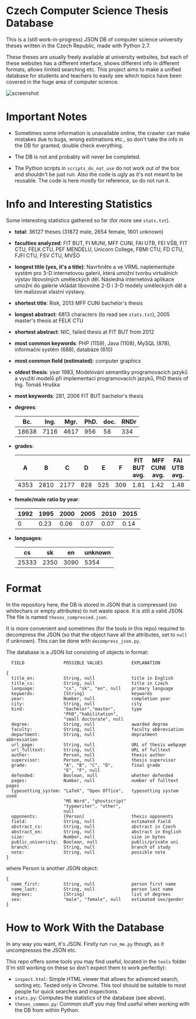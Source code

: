 # Czech Computer Science Thesis Database

This is a (still work-in-progress) JSON DB of computer science university theses written in the Czech Republic, made
with Python 2.7.

These theses are usually freely available at university websites, but each of these websites has
a different interface, shows different info in different formats, allows limited searching etc.
This project aims to make a unified database for students and teachers to easily see which
topics have been covered in the huge area of computer science.

![screenshot](https://github.com/drummyfish/thesis_db/blob/master/screenshot.png?raw=true)

# Important Notes

  - Sometimes some information is unavailable online, the crawler can make
    mistakes due to bugs, wrong estimations etc., so don't take the
    info in the DB for granted, double check everything.

  - The DB is not and probably will never be completed.

  - The Python scripts in `scripts_do_not_use` do not work out of the box
    and shouldn't be just run. Also the code is ugly as it's not meant to be reusable.
    The code is here mostly for reference, so do not run it.

# Info and Interesting Statistics

Some interesting statistics gathered so far (for more see `stats.txt`).

- **total**: 36127 theses (31872 male, 2654 female, 1601 unknown)
- **faculties analyzed**:  FIT BUT, FI MUNI, MFF CUNI, FAI UTB, FEI VŠB, FIT CTU, FELK CTU, PEF MENDELU, Unicorn College, FBMI CTU, FD CTU, FJFI CTU, FSV CTU, MVŠO
- **longest title (yes, it's a title)**: Navrhněte a ve VRML naplementujte systém pro 3-D internetovou galerii, která umožní tvorbu virtuálních výstav libovolných uměleckých děl. Následná internetová aplikace umožní do galerie vkládat libovolné 2-D i 3-D modely uměleckých děl a tím realizovat vlastní výstavy.
- **shortest title**: Risk, 2013 MFF CUNI bachelor's thesis
- **longest abstract**: 6813 characters (to read see `stats.txt`), 2005 master's thesis at FELK CTU
- **shortest abstract**: NIC, failed thesis at FIT BUT from 2012
- **most common keywords**: PHP (1159), Java (1108), MySQL (878), informační systém (688), databáze (610)
- **most common field (estimated)**: computer graphics
- **oldest thesis**: year 1983, Modelování sémantiky programovacích jazyků a využití modelů při implementaci programovacích jazyků, PhD thesis of Ing. Tomáš Hruška
- **most keywords**: 281, 2006 FIT BUT bachelor's thesis

- **degrees**:

  |Bc.  |Ing.|Mgr.|PhD.|doc.|RNDr|
  |-----|----|----|----|----|----|
  |18638|7116|4617|956 |58  |334 |

- **grades**:

  |A    |B   |C   |D   |E   |F   |FIT BUT avg.|MFF CUNI avg.|FAI UTB avg.|male avg.|female avg.|
  |-----|----|----|----|----|----|------------|-------------|------------|---------|-----------|
  |4353 |2810|2177|828 |525 |309 |1.81        |1.42         |1.48        |1.63     |1.49       |

- **female/male ratio by year**:

  |1992|1995|2000|2005|2010|2015|
  |----|----|----|----|----|----|
  |0   |0.23|0.06|0.07|0.07|0.14|
  
- **languages**:

  |cs   |sk  |en  |unknown|
  |-----|----|----|-------|
  |25333|2350|3090|5354   |

# Format

In the repository here, the DB is stored in JSON that is compressed
(no whitechars or empty attributes) to not waste space. It is still a
valid JSON. The file is named `theses_compressed.json`.

It is more convenient and sometimes (for the tools in this repo)
required to decompress the JSON (so that the object have all the
attributes, set to `null` if unknown). This can be done with
`decompress_json.py`.

The database is a JSON list consisting of objects in format:

```
  FIELD               POSSIBLE VALUES           EXPLANATION

{
  title_en:           String, null              title in English
  title_cs:           String, null              title in Czech
  language:           "cs", "sk", "en", null    primary language
  keywords:           [String]                  keywords
  year:               Number, null              completion year
  city:               String, null              city
  kind:               "bachelor","master",      type
                      "PhD","habilitation",
                      "small doctorate", null
  degree:             String, null              awarded degree
  faculty:            String, null              faculty abbreviation
  department:         String, null              depratment abbreviation
  url_page:           String, null              URL of thesis webpage
  url_fulltext:       String, null              URL of fulltext
  author:             Person, null              thesis author
  supervisor:         Person, null              thesis supervisor
  grade:              "A", "B", "C", "D",       final grade
                      "E", "F", null
  defended:           Boolean, null             whether defended
  pages:              Number, null              number of fulltext pages
  typesetting_system: "LaTeX", "Open Office",   typesetting system used
                      "MS Word", "ghostscript"
                      "typewriter", "other",
                      null
  opponents:          [Person]                  thesis opponents
  field:              String, null              estimated field
  abstract_cs:        String, null              abstract in Czech
  abstract_en:        String, null              abstract in English
  size:               Number, null              size in bytes
  public_university:  Boolean, null             public/private uni
  branch:             String, null              branch of study
  note:               String, null              possible note
}
```

where Person is another JSON object:

```
{
  name_first:         String, null              person first name
  name_last:          String, null              person last name
  degrees:            [String]                  list of degrees
  sex:                "male", "female", null    estimated sex/gender
}
```
# How to Work With the Database

In any way you want, it's JSON. Firstly run `run_me.py` though, as it uncompresses the JSON etc.

This repo offers some tools you may find useful, located in the `tools` folder
(I'm still working on these so don't expect them to work perfectly):

- `inspect.html`: Simple HTML viewer that allows for advanced search, sorting etc. Tested only in Chrome. This tool should be suitable to most people for quick searches and inspections.
- `stats.py`: Computes the statistics of the database (see above).
- `theses_common.py`: Common stuff you may find useful when working with the DB from within Python.
